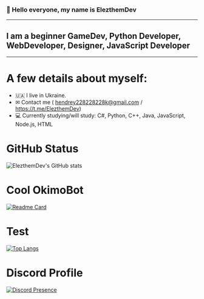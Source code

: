 ### 👋 Hello everyone, my name is ElezthemDev
---------------------------------------
## I am a beginner GameDev, Python Developer, WebDeveloper, Designer, JavaScript Developer
---------------------------------------
# A few details about myself:
- 🇺🇦 I live in Ukraine.
- ✉ Contact me ( hendrey228228228k@gmail.com / https://t.me/ElezthemDev)
- 💻 Currently studying/will study: C#, Python, C++, Java, JavaScript, Node.js, HTML

# GitHub Status

![ElezthemDev's GitHub stats](https://github-readme-stats.vercel.app/api?username=elezthem&show_icons=true&theme=tokyonight)

# Cool OkimoBot

[![Readme Card](https://github-readme-stats.vercel.app/api/pin/?username=elezthem&repo=MyBotOkimo)](https://github.com/elezthem/MyBotOkimo)

# Test

[![Top Langs](https://github-readme-stats.vercel.app/api/top-langs/?username=elezthem&layout=donut)](https://github.com/elezthem/github-readme-stats)

# Discord Profile

[![Discord Presence](https://lanyard.cnrad.dev/api/1065907554858827786)](https://discord.com/users/1065907554858827786)
